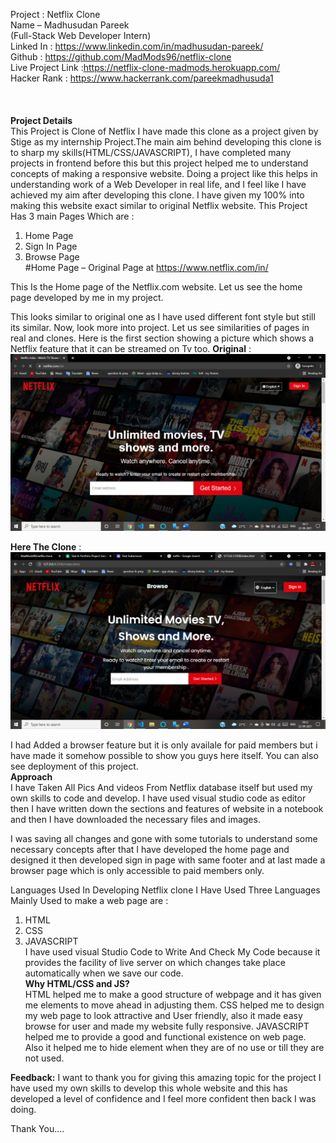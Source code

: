 Project : Netflix Clone<br>
Name – Madhusudan Pareek<br>
(Full-Stack Web Developer Intern)<br>
Linked In : https://www.linkedin.com/in/madhusudan-pareek/<br>
Github : https://github.com/MadMods96/netflix-clone<br>
Live Project Link :https://netflix-clone-madmods.herokuapp.com/ <br>
Hacker Rank : https://www.hackerrank.com/pareekmadhusuda1<br><br><br><br>
**Project Details**<br>
This Project is Clone of Netflix I have made this clone as a project given by Stige as my internship Project.The main aim behind developing this clone is to sharp my skills(HTML/CSS/JAVASCRIPT), I have completed many projects in frontend before this but this project helped me to understand concepts of making a responsive website.
Doing a project like this helps in understanding work of a Web Developer in real life, and I feel like I have achieved my aim after developing this clone. I have given my 100% into making this website exact similar to original Netflix website.
This Project Has 3 main Pages Which are :
1.	Home Page
2.	Sign In Page
3.	Browse Page  
#Home Page – Original Page at https://www.netflix.com/in/
 
This Is the Home page of the Netflix.com website. Let us see the home page developed by me in my project.
 
This looks similar to original one as I have used different font style but still its similar.
Now, look more into project. Let us see similarities of pages in real and clones. Here is the first section showing a picture which shows a Netflix feature that it can be streamed on Tv too.
**Original** :
 ![](screenshots/Screenshot%20(42).png)

**Here The Clone** : <br>
![](screenshots/Screenshot%20(49).png)


I had Added a browser feature but it is only availale for paid members but i have made it somehow possible to show you guys here itself.
You can also see deployment of this project.<br>
**Approach**<br>
I have Taken All Pics And videos From Netflix database itself but used my own skills to code and develop. I have used visual studio code as editor then I have written down the sections and features of website in a notebook and then I have downloaded the necessary files and images.

I was saving all changes and gone with some tutorials to understand some necessary concepts after that I have developed the home page and designed it then developed sign in page with same footer and at last made a browser page which is only accessible to paid members only.

Languages Used
In Developing Netflix clone I Have Used Three Languages Mainly Used to make a web page are :
1.	HTML
2.	CSS
3.	JAVASCRIPT<br>
I have used visual Studio Code to Write And Check My Code because it provides the facility of live server on which changes take place automatically when we save our code.
<br>**Why HTML/CSS and JS?**<br>
HTML helped me to make a good structure of webpage and it has given me elements to move ahead in adjusting them.
CSS helped me to design my web page to look attractive and User friendly, also it made easy browse for user and made my website fully responsive.
JAVASCRIPT helped me to provide a good and functional existence on web page. Also it helped me to hide element when they are of no use or till they are not used.

**Feedback:**
I want to thank you for giving this amazing topic for the project I have used my own skills to develop this whole website and this has developed a level of confidence and I feel more confident then back I was doing.

Thank You….



